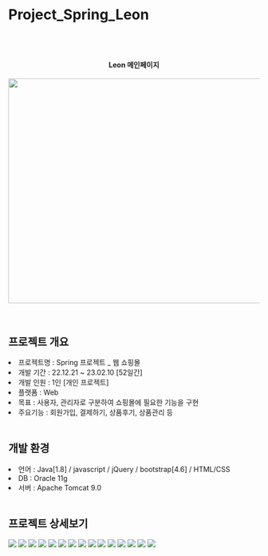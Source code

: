 # Project_Spring_Leon

<br><br>

<div align="center">
<h4> Leon 메인페이지 </h4>

<img src = "https://user-images.githubusercontent.com/109928969/221394838-310a281f-5b5d-4718-9253-25bd72184c12.gif"
style="display: block; margin: 0 auto; width:1000px; height:450px;"> 
  


</div>

<br>
<h2>프로젝트 개요</h2>
<li>프로젝트명 : Spring 프로젝트 _ 웹 쇼핑몰</li>
<li>개발 기간 : 22.12.21 ~ 23.02.10 [52일간] </li>
<li>개발 인원 : 1인 [개인 프로젝트]</li>
<li>플랫폼 : Web </li>
<li>목표 : 사용자, 관리자로 구분하여 쇼핑몰에 필요한 기능을 구현 </li>
<li>주요기능 : 회원가입, 결제하기, 상품후기, 상품관리 등</li>
<br>

<h2>개발 환경</h2>
<li>언어 : Java[1.8] / javascript / jQuery / bootstrap[4.6] / HTML/CSS</li>
<li>DB : Oracle 11g </li>
<li>서버 : Apache Tomcat 9.0</li>
<br>

<h2>프로젝트 상세보기</h2>

<img src = https://user-images.githubusercontent.com/109928969/221925135-9dc96f87-0487-4fb9-bf01-73c489786ea3.jpg>
<img src = https://user-images.githubusercontent.com/109928969/221925563-393fdb54-6b57-4a09-9abc-bb5118c98d49.jpg>
<img src = https://user-images.githubusercontent.com/109928969/221925577-23946514-db3d-4a10-950b-66e8f514fef9.jpg>
<img src = https://user-images.githubusercontent.com/109928969/221925586-def651c0-2ba6-4b83-b230-0f0506732688.jpg>
<img src = https://user-images.githubusercontent.com/109928969/221925600-55318192-9661-4f60-ae21-412b90b591fd.jpg>
<img src = https://user-images.githubusercontent.com/109928969/221925612-9f9ba915-5ea4-4fb7-9a2e-0951504d4566.jpg>
<img src = https://user-images.githubusercontent.com/109928969/221925615-ed55af89-7d8f-4dda-8722-9773bbd14ee0.jpg>
<img src = https://user-images.githubusercontent.com/109928969/221925618-ad2ebd73-6178-4d42-9153-dd7b249960eb.jpg>
<img src = https://user-images.githubusercontent.com/109928969/221925624-7ecce40d-a17a-4b1c-9a65-6a99611c7fe4.jpg>
<img src = https://user-images.githubusercontent.com/109928969/221925627-fce00dc2-f031-410c-8639-c4122848e774.jpg>
<img src = https://user-images.githubusercontent.com/109928969/221925630-f5507302-a562-47f3-acac-dbb200eb4056.jpg>
<img src = https://user-images.githubusercontent.com/109928969/221925632-522a0c41-b5b0-4d4d-aa18-01ebba95fcc6.jpg>
<img src = https://user-images.githubusercontent.com/109928969/221925636-a7263801-d58a-4324-ad8b-302ffe94ecbe.jpg>
<img src = https://user-images.githubusercontent.com/109928969/221925638-6248e62f-d034-4aa4-8aff-92ade2ee49f3.jpg>
<img src = https://user-images.githubusercontent.com/109928969/221925642-57e80e27-a32c-472f-b735-d01495e7d178.jpg>


